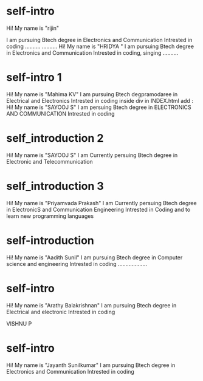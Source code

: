 


# self-intro
Hi! My name is "rijin"


I am pursuing Btech degree in  Electronics and Communication
Intrested in coding
..........
..........
Hi! My name is "HRIDYA "
I am pursuing Btech degree in  Electronics and Communication
Intrested in coding, singing
..........
# self-intro 1
Hi! My name is "Mahima KV"
I am pursuing Btech degpramodaree in Electrical and Electronics
Intrested in coding
inside div in INDEX.html add :
Hi! My name is "SAYOOJ S"
I am persuing Btech degree in ELECTRONICS AND COMMUNICATION
Intrested in coding

# self_introduction 2
Hi! My name is "SAYOOJ S"
I am Currently persuing Btech degree in Electronic and Telecommunication

# self_introduction 3
Hi! My name is "Priyamvada Prakash"
I am Currently persuing Btech degree in ElectronicS and Communication Engineering
Intrested in Coding and to learn new programming languages

# self-introduction
Hi! My name is "Aadith Sunil"
I am pursuing Btech degree in  Computer science and engineering
Intrested in coding
...................
# self-intro
Hi! My name is "Arathy Balakrishnan"
I am pursuing Btech degree in  Electrical and electronic
Intrested in coding

VISHNU P
# self-intro
Hi! My name is "Jayanth Sunilkumar"
I am pursuing Btech degree in  Electronics and Communication
Intrested in coding

